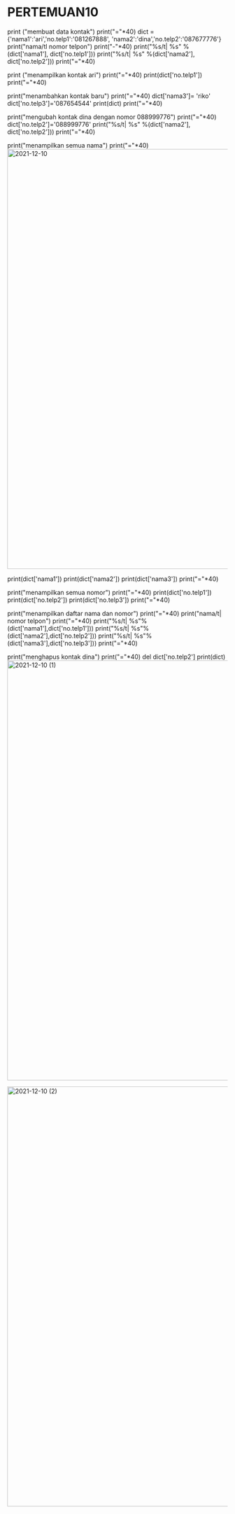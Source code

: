 # PERTEMUAN10
print ("membuat data kontak")
print("="*40)
dict = {'nama1':'ari','no.telp1':'081267888',
        'nama2':'dina','no.telp2':'087677776'}
print("nama/tl nomor telpon")
print("-"*40)
print("%s/t| %s" %(dict['nama1'], dict['no.telp1']))
print("%s/t| %s" %(dict['nama2'], dict['no.telp2']))
print("="*40)

print ("menampilkan kontak ari")
print("="*40)
print(dict['no.telp1'])
print("="*40)

print("menambahkan kontak baru")
print("="*40)
dict['nama3']= 'riko'
dict['no.telp3']='087654544'
print(dict)
print("="*40)

print("mengubah kontak dina dengan nomor 088999776")
print("="*40)
dict['no.telp2']='088999776'
print("%s/t| %s" %(dict['nama2'], dict['no.telp2']))
print("="*40)

print("menampilkan semua nama")
print("="*40)
<img width="960" alt="2021-12-10" src="https://user-images.githubusercontent.com/92783916/145543342-460c4b75-015e-4acc-b07b-dc9bba646101.png">


print(dict['nama1'])
print(dict['nama2'])
print(dict['nama3'])
print("="*40)

print("menampilkan semua nomor")
print("="*40)
print(dict['no.telp1'])
print(dict['no.telp2'])
print(dict['no.telp3'])
print("="*40)

print("menampilkan daftar nama dan nomor")
print("="*40)
print("nama/t| nomor telpon")
print("="*40)
print("%s/t| %s"%(dict['nama1'],dict['no.telp1']))
print("%s/t| %s"%(dict['nama2'],dict['no.telp2']))
print("%s/t| %s"%(dict['nama3'],dict['no.telp3']))
print("="*40)

print("menghapus kontak dina")
print("="*40)
del dict['no.telp2']
print(dict)
<img width="960" alt="2021-12-10 (1)" src="https://user-images.githubusercontent.com/92783916/145543309-9d6985f0-2504-4f45-8c2d-94010eb764c8.png">



<img width="960" alt="2021-12-10 (2)" src="https://user-images.githubusercontent.com/92783916/145543315-5ef05c6e-54f3-4d99-9df4-b2d3d0157821.png">
